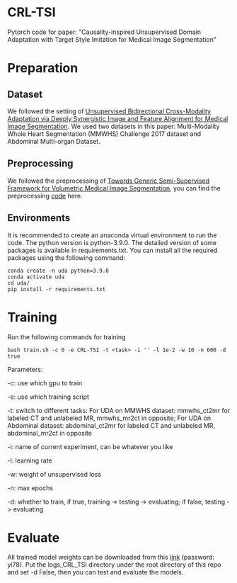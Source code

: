 # CRL-TSI
Pytorch code for paper: "Causality-inspired Unsupervised Domain Adaptation with Target Style Imitation for Medical Image Segmentation"
# Preparation
## Dataset
We followed the setting of [Unsupervised Bidirectional Cross-Modality Adaptation via Deeply Synergistic Image and Feature Alignment for Medical Image Segmentation](https://arxiv.org/abs/2002.02255).
We used two datasets in this paper: Multi-Modality Whole Heart Segmentation (MMWHS) Challenge 2017 dataset and Abdominal Multi-organ Dataset.
## Preprocessing
We followed the preprocessing of [Towards Generic Semi-Supervised Framework for Volumetric Medical Image Segmentation](https://arxiv.org/abs/2310.11320), you can find the preprocessing [code](https://github.com/xmed-lab/GenericSSL) here.
## Environments
It is recommended to create an anaconda virtual environment to run the code. The python version is python-3.9.0. The detailed version of some packages is available in requirements.txt. You can install all the required packages using the following command:
```
conda create -n uda python=3.9.0
conda activate uda
cd uda/
pip install -r requirements.txt
```
# Training
Run the following commands for training
```
bash train.sh -c 0 -e CRL-TSI -t <task> -i '' -l 1e-2 -w 10 -n 600 -d true 
```
Parameters:

-c: use which gpu to train

-e: use which training script

-t: switch to different tasks:
          For UDA on MMWHS dataset: mmwhs_ct2mr for labeled CT and unlabeled MR, mmwhs_mr2ct in opposite;
          For UDA on Abdominal dataset: abdominal_ct2mr for labeled CT and unlabeled MR, abdominal_mr2ct in opposite

-i: name of current experiment, can be whatever you like

-l: learning rate

-w: weight of unsupervised loss

-n: max epochs

-d: whether to train, if true, training -> testing -> evaluating; if false, testing -> evaluating
# Evaluate
All trained model weights can be downloaded from this [link](https://pan.baidu.com/s/1UTy3eX3ynW-5grJVs9gxTg) (password: yi78).
Put the logs_CRL_TSI directory under the root directory of this repo and set -d False, then you can test and evaluate the models.
